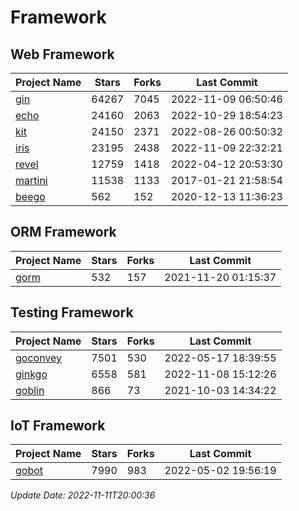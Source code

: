 # Framework

## Web Framework
| Project Name | Stars | Forks | Last Commit |
| ------------ | ----- | ----- | ----------- |
| [gin](https://github.com/gin-gonic/gin) | 64267 | 7045 | 2022-11-09 06:50:46 |
| [echo](https://github.com/labstack/echo) | 24160 | 2063 | 2022-10-29 18:54:23 |
| [kit](https://github.com/go-kit/kit) | 24150 | 2371 | 2022-08-26 00:50:32 |
| [iris](https://github.com/kataras/iris) | 23195 | 2438 | 2022-11-09 22:32:21 |
| [revel](https://github.com/revel/revel) | 12759 | 1418 | 2022-04-12 20:53:30 |
| [martini](https://github.com/go-martini/martini) | 11538 | 1133 | 2017-01-21 21:58:54 |
| [beego](https://github.com/astaxie/beego) | 562 | 152 | 2020-12-13 11:36:23 |

## ORM Framework
| Project Name | Stars | Forks | Last Commit |
| ------------ | ----- | ----- | ----------- |
| [gorm](https://github.com/jinzhu/gorm) | 532 | 157 | 2021-11-20 01:15:37 |

## Testing Framework
| Project Name | Stars | Forks | Last Commit |
| ------------ | ----- | ----- | ----------- |
| [goconvey](https://github.com/smartystreets/goconvey) | 7501 | 530 | 2022-05-17 18:39:55 |
| [ginkgo](https://github.com/onsi/ginkgo) | 6558 | 581 | 2022-11-08 15:12:26 |
| [goblin](https://github.com/franela/goblin) | 866 | 73 | 2021-10-03 14:34:22 |

## IoT Framework
| Project Name | Stars | Forks | Last Commit |
| ------------ | ----- | ----- | ----------- |
| [gobot](https://github.com/hybridgroup/gobot) | 7990 | 983 | 2022-05-02 19:56:19 |

*Update Date: 2022-11-11T20:00:36*